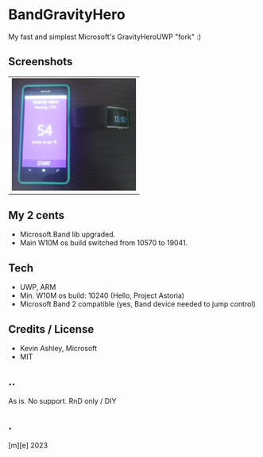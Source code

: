 # BandGravityHero
My fast and simplest Microsoft's GravityHeroUWP "fork" :)

## Screenshots
<table><tr>
<td> <img src="Images/shot01.png" alt="Mobile" style="width: 250px;"/> </td>
</tr></table>

## My 2 cents
- Microsoft.Band lib upgraded.
- Main W10M os build switched from 10570 to 19041. 

## Tech
- UWP, ARM
- Min. W10M os build: 10240 (Hello, Project Astoria)
- Microsoft Band 2 compatible (yes, Band device needed to jump control)

## Credits / License
- Kevin Ashley, Microsoft
- MIT

## ..
As is. No support. RnD only / DIY

## .
[m][e] 2023

 